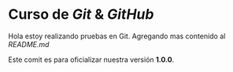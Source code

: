 # Curso de _Git_ & _GitHub_

Hola estoy realizando pruebas en Git.
Agregando mas contenido al _README.md_


Este comit es para oficializar nuestra versión **1.0.0**.